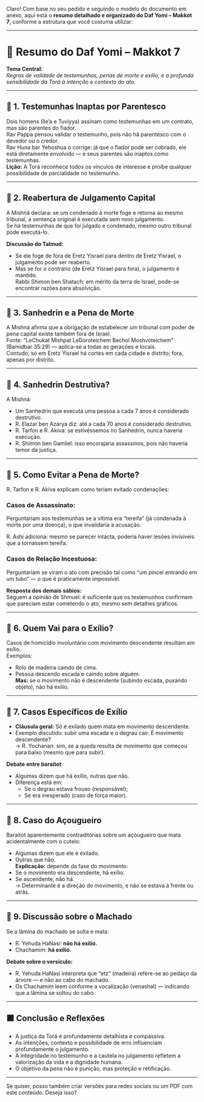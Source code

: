 Claro! Com base no seu pedido e seguindo o modelo do documento em anexo, aqui está o **resumo detalhado e organizado do Daf Yomi – Makkot 7**, conforme a estrutura que você costuma utilizar:

---

# 📘 **Resumo do Daf Yomi – Makkot 7**

**Tema Central:**  
*Regras de validade de testemunhas, penas de morte e exílio, e a profunda sensibilidade da Torá à intenção e contexto do ato.*

---

## 🔹 1. **Testemunhas Inaptas por Parentesco**

Dois homens (Ile’a e Tuviyya) assinam como testemunhas em um contrato, mas são parentes do fiador.  
Rav Pappa pensou validar o testemunho, pois não há parentesco com o devedor ou o credor.  
Rav Huna bar Yehoshua o corrige: já que o fiador pode ser cobrado, ele está diretamente envolvido — e seus parentes são inaptos como testemunhas.  
**Lição:** A Torá reconhece todos os vínculos de interesse e proíbe qualquer possibilidade de parcialidade no testemunho.

---

## 🔹 2. **Reabertura de Julgamento Capital**

A Mishná declara: se um condenado à morte foge e retorna ao mesmo tribunal, a sentença original é executada sem novo julgamento.  
Se há testemunhas de que foi julgado e condenado, mesmo outro tribunal pode executá-lo.

**Discussão do Talmud:**  
- Se ele foge de fora de Eretz Yisrael para dentro de Eretz Yisrael, o julgamento pode ser reaberto.  
- Mas se for o contrário (de Eretz Yisrael para fora), o julgamento é mantido.  
Rabbi Shimon ben Shatach: em mérito da terra de Israel, pode-se encontrar razões para absolvição.

---

## 🔹 3. **Sanhedrin e a Pena de Morte**

A Mishná afirma que a obrigação de estabelecer um tribunal com poder de pena capital existe também fora de Israel.  
Fonte: “LeChukat Mishpat LeDoroteichem Bechol Moshvoteichem” (Bamidbar 35:29) — aplica-se a todas as gerações e locais.  
Contudo, só em Eretz Yisrael há cortes em cada cidade e distrito; fora, apenas por distrito.

---

## 🔹 4. **Sanhedrin Destrutiva?**

A Mishná:  
- Um Sanhedrin que executa uma pessoa a cada 7 anos é considerado destrutivo.  
- R. Elazar ben Azarya diz: até a cada 70 anos é considerado destrutivo.  
- R. Tarfon e R. Akiva: se estivéssemos no Sanhedrin, nunca haveria execução.  
- R. Shimon ben Gamliel: isso encorajaria assassinos, pois não haveria temor da justiça.

---

## 🔹 5. **Como Evitar a Pena de Morte?**

R. Tarfon e R. Akiva explicam como teriam evitado condenações:

### Casos de Assassinato:  
Perguntariam aos testemunhas se a vítima era “tereifa” (já condenada à morte por uma doença), o que invalidaria a acusação.

R. Ashi adiciona: mesmo se parecer intacta, poderia haver lesões invisíveis que a tornassem tereifa.

### Casos de Relação Incestuosa:  
Perguntariam se viram o ato com precisão tal como “um pincel entrando em um tubo” — o que é praticamente impossível.

**Resposta dos demais sábios:**  
Seguem a opinião de Shmuel: é suficiente que os testemunhos confirmem que pareciam estar cometendo o ato, mesmo sem detalhes gráficos.

---

## 🔹 6. **Quem Vai para o Exílio?**

Casos de homicídio involuntário com movimento descendente resultam em exílio.  
Exemplos:  
- Rolo de madeira caindo de cima.  
- Pessoa descendo escada e caindo sobre alguém.  
**Mas:** se o movimento não é descendente (subindo escada, puxando objeto), não há exílio.

---

## 🔹 7. **Casos Específicos de Exílio**

- **Cláusula geral:** Só é exilado quem mata em movimento descendente.  
- Exemplo discutido: subir uma escada e o degrau cair. É movimento descendente?  
  → R. Yochanan: sim, se a queda resulta de movimento que começou para baixo (mesmo que para subir).

**Debate entre baraitot**:  
- Algumas dizem que há exílio, outras que não.  
- Diferença está em:  
  - Se o degrau estava frouxo (responsável);  
  - Se era inesperado (caso de força maior).

---

## 🔹 8. **Caso do Açougueiro**

Baraitot aparentemente contraditórias sobre um açougueiro que mata acidentalmente com o cutelo:  
- Algumas dizem que ele é exilado.  
- Outras que não.  
**Explicação:** depende da fase do movimento:  
- Se o movimento era descendente, há exílio.  
- Se ascendente, não há.  
→ Determinante é a direção do movimento, e não se estava à frente ou atrás.

---

## 🔹 9. **Discussão sobre o Machado**

Se a lâmina do machado se solta e mata:  
- R. Yehuda HaNasi: **não há exílio.**  
- Chachamim: **há exílio.**

**Debate sobre o versículo:**  
- R. Yehuda HaNasi interpreta que “etz” (madeira) refere-se ao pedaço da árvore — e não ao cabo do machado.  
- Os Chachamim leem conforme a vocalização (venashal) — indicando que a lâmina se soltou do cabo.

---

## 🟩 **Conclusão e Reflexões**

- A justiça da Torá é profundamente detalhista e compassiva.  
- As intenções, contexto e possibilidade de erro influenciam profundamente o julgamento.  
- A integridade no testemunho e a cautela no julgamento refletem a valorização da vida e a dignidade humana.  
- O objetivo da pena não é punição, mas proteção e retificação.

---

Se quiser, posso também criar versões para redes sociais ou um PDF com este conteúdo. Deseja isso?